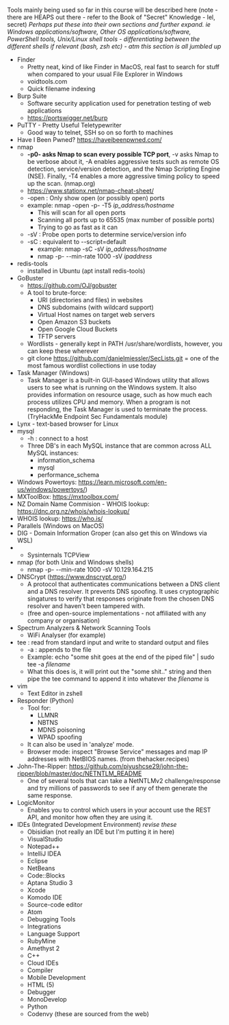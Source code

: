 Tools mainly being used so far in this course will be described here (note - there are HEAPS out there - refer to the Book of "Secret" Knowledge - lel, secret)
*Perhaps put these into their own sections and further expand.
ie Windows applications/software, Other OS applications/software, PowerShell tools, Unix/Linux shell tools - differentiating between the different shells if relevant (bash, zsh etc) - atm this section is all jumbled up*

- Finder
	- Pretty neat, kind of like Finder in MacOS, real fast to search for stuff when compared to your usual File Explorer in Windows
	- voidtools.com
	- Quick filename indexing
- Burp Suite
	- Software security application used for penetration testing of web applications
	- https://portswigger.net/burp
- PuTTY - Pretty Useful Teletypewriter
	- Good way to telnet, SSH so on so forth to machines
- Have I Been Pwned?
	  https://haveibeenpwned.com/
- nmap
	- **-p0- asks Nmap to scan every possible TCP port**, -v asks Nmap to be verbose about it, -A enables aggressive tests such as remote OS detection, service/version detection, and the Nmap Scripting Engine (NSE). Finally, -T4 enables a more aggressive timing policy to speed up the scan. (nmap.org)
	- https://www.stationx.net/nmap-cheat-sheet/
	- -open : Only show open (or possibly open) ports
	- example: nmap -open -p- -T5 *ip_address/hostname*
		- This will scan for all open ports
		- Scanning all ports up to 65535 (max number of possible ports)
		- Trying to go as fast as it can
	- -sV : Probe open ports to determine service/version info
	- -sC : equivalent to --script=default
		- example: nmap -sC -sV *ip_address/hostname*
		- nmap -p- --min-rate 1000 -sV *ipaddress*
- redis-tools
	- installed in Ubuntu (apt install redis-tools)
- GoBuster
	- https://github.com/OJ/gobuster
	- A tool to brute-force:
		- URI (directories and files) in websites
		- DNS subdomains (with wildcard support)
		- Virtual Host names on target web servers
		- Open Amazon S3 buckets
		- Open Google Cloud Buckets
		- TFTP servers
	- Wordlists - generally kept in PATH /usr/share/wordlists, however, you can keep these wherever
	- git clone https://github.com/danielmiessler/SecLists.git = one of the most famous wordlist collections in use today
- Task Manager (Windows)
	- Task Manager is a built-in GUI-based Windows utility that allows users to see what is running on the Windows system. It also provides information on resource usage, such as how much each process utilizes CPU and memory. When a program is not responding, the Task Manager is used to terminate the process. (TryHackMe Endpoint Sec Fundamentals module)
- Lynx - text-based browser for Linux
- mysql
	- -h : connect to a host 
	- Three DB's in each MySQL instance that are common across ALL MySQL instances:
		- information_schema
		- mysql
		- performance_schema
- Windows Powertoys:
  https://learn.microsoft.com/en-us/windows/powertoys/)
- MXToolBox:
  https://mxtoolbox.com/
- NZ Domain Name Commision - WHOIS lookup:
  https://dnc.org.nz/whois/whois-lookup/
- WHOIS lookup:
  https://who.is/
- Parallels (Windows on MacOS)
- DIG - Domain Information Groper (can also get this on Windows via WSL)
- - Sysinternals TCPView
- nmap (for both Unix and Windows shells)
	- nmap -p- --min-rate 1000 -sV 10.129.164.215
- DNSCrypt (https://www.dnscrypt.org/)
	- A protocol that authenticates communications between a DNS client and a DNS resolver. It prevents DNS spoofing. It uses cryptographic singatures to verify that responses originate from the chosen DNS resolver and haven't been tampered with. 
	- (free and open-source implementations - not affiliated with any company or organisation)
- Spectrum Analyzers & Network Scanning Tools
	- WiFi Analyser (for example)
- tee : read from standard input and write to standard output and files
	- -a : appends to the file
	- Example:
		echo "some shit goes at the end of the piped file" | sudo tee -a *filename* 
	- What this does is, it will print out the "some shit.." string and then pipe the tee command to append it into whatever the *filename* is
- vim
	- Text Editor in zshell
- Responder (Python)
	- Tool for:
		- LLMNR
		- NBTNS
		- MDNS poisoning
		- WPAD spoofing
	- It can also be used in 'analyze' mode.
	- Browser mode: inspect "Browse Service" messages and map IP addresses with NetBIOS names. 
		(from thehacker.recipes)
- John-The-Ripper:
	  https://github.com/piyushcse29/john-the-ripper/blob/master/doc/NETNTLM_README
	- One of several tools that can take a NetNTLMv2 challenge/response and try millions of passwords to see if any of them generate the same response. 
- LogicMonitor
	- Enables you to control which users in your account use the REST API, and monitor how often they are using it. 
- IDEs (Integrated Development Environment)
  *revise these*
	- Obisidian (not really an IDE but I'm putting it in here)
	- VisualStudio
	- Notepad++
	- IntelliJ IDEA
	- Eclipse
	- NetBeans
	- Code::Blocks
	- Aptana Studio 3
	- Xcode
	- Komodo IDE
	- Source-code editor
	- Atom
	- Debugging Tools
	- Integrations
	- Language Support
	- RubyMine
	- Amethyst 2
	- C++
	- Cloud IDEs
	- Compiler
	- Mobile Development
	- HTML (5)
	- Debugger
	- MonoDevelop
	- Python
	- Codenvy
	(these are sourced from the web)
